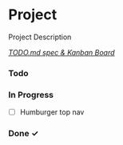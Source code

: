 # Project

Project Description

<em>[TODO.md spec & Kanban Board](https://bit.ly/3fCwKfM)</em>

### Todo


### In Progress

- [ ] Humburger top nav  

### Done ✓


